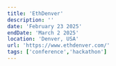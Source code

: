 ```yaml
---
title: 'EthDenver'
description: ''
date: 'February 23 2025'
endDate: 'March 2 2025'
location: 'Denver, USA'
url: 'https://www.ethdenver.com/'
tags: ['conference','hackathon']
---
```


